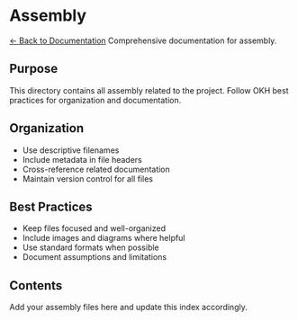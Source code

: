 # Assembly

[← Back to Documentation](../docs/index.md)
Comprehensive documentation for assembly.

## Purpose

This directory contains all assembly related to the project.
Follow OKH best practices for organization and documentation.

## Organization

- Use descriptive filenames
- Include metadata in file headers
- Cross-reference related documentation
- Maintain version control for all files

## Best Practices

- Keep files focused and well-organized
- Include images and diagrams where helpful
- Use standard formats when possible
- Document assumptions and limitations

## Contents

Add your assembly files here and update this index accordingly.
